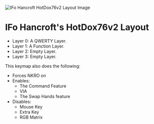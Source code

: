 ![IFo Hancroft HotDox76v2 Layout Image](https://i.imgur.com/YZHy6FC.png)

# IFo Hancroft's HotDox76v2 Layout

- Layer 0: A QWERTY Layer.
- Layer 1: A Function Layer.
- Layer 2: Empty Layer.
- Layer 3: Empty Layer.

This keymap also does the following:

- Forces NKRO on
- Enables:
    - The Command Feature
    - VIA
    - The Swap Hands feature
- Disables:
    - Mouse Key
    - Extra Key
    - RGB Matrix
